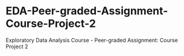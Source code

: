 # EDA-Peer-graded-Assignment-Course-Project-2
Exploratory Data Analysis Course - Peer-graded Assignment: Course Project 2 
